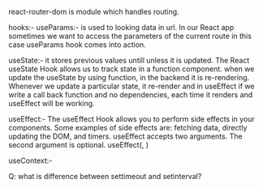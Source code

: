 react-router-dom is module which handles routing.

hooks:-
useParams:- is used to looking data in url. In our React app sometimes we want to access the parameters of the current route in this case useParams hook comes into action.
 
useState:-  it stores previous values untill unless it is updated. The React useState Hook allows us to track state in a function component. when we update the useState by using function, in the backend it is re-rendering. Whenever we update a particular state, it re-render and in useEffect if we write a call back function and no dependencies, each time it renders and useEffect will be working.

useEffect:- The useEffect Hook allows you to perform side effects in your components.
Some examples of side effects are: fetching data, directly updating the DOM, and timers.
useEffect accepts two arguments. The second argument is optional.
useEffect(<function>, <dependency>)
 
 useContext:-

 





Q: what is difference between settimeout and setinterval?
